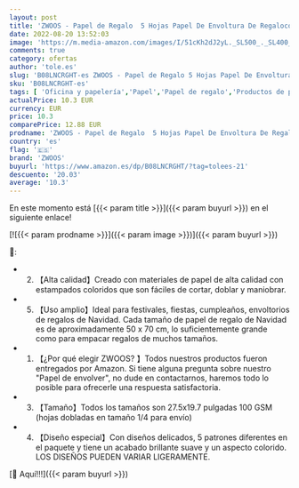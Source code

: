```yaml
---
layout: post
title: 'ZWOOS - Papel de Regalo  5 Hojas Papel De Envoltura De Regalocon + 2 Rollo de Cinta Juego de papel de regalo Despedidas de Soltera  Baby shower  Navidad y Más  5 Diseño 70 x 50cm   A '
date: 2022-08-20 13:52:03
image: 'https://m.media-amazon.com/images/I/51cKh2dJ2yL._SL500_._SL400_.jpg'
comments: true
category: ofertas
author: 'tole.es'
slug: 'B08LNCRGHT-es ZWOOS - Papel de Regalo 5 Hojas Papel De Envoltura De...'
sku: 'B08LNCRGHT-es'
tags: [ 'Oficina y papelería','Papel','Papel de regalo','Productos de papel para oficina','navidad','zwoos','🇪🇸', ]
actualPrice: 10.3 EUR
currency: EUR
price: 10.3
comparePrice: 12.88 EUR
prodname: 'ZWOOS - Papel de Regalo  5 Hojas Papel De Envoltura De Regalocon + 2 Rollo de Cinta Juego de papel de regalo Despedidas de Soltera  Baby shower  Navidad y Más  5 Diseño 70 x 50cm   A '
country: 'es'
flag: '🇪🇸'
brand: 'ZWOOS'
buyurl: 'https://www.amazon.es/dp/B08LNCRGHT/?tag=tolees-21'
descuento: '20.03'
average: '10.3'
---
```


En este momento está [{{< param title >}}]({{< param buyurl >}}) en el siguiente enlace!

[![{{< param prodname >}}]({{< param image >}})]({{< param buyurl >}})

🔎:

- 2. 【Alta calidad】Creado con materiales de papel de alta calidad con estampados coloridos que son fáciles de cortar, doblar y maniobrar.
- 5. 【Uso amplio】Ideal para festivales, fiestas, cumpleaños, envoltorios de regalos de Navidad. Cada tamaño de papel de regalo de Navidad es de aproximadamente 50 x 70 cm, lo suficientemente grande como para empacar regalos de muchos tamaños.
- 1. 【¿Por qué elegir ZWOOS? 】Todos nuestros productos fueron entregados por Amazon. Si tiene alguna pregunta sobre nuestro "Papel de envolver", no dude en contactarnos, haremos todo lo posible para ofrecerle una respuesta satisfactoria.
- 3. 【Tamaño】Todos los tamaños son 27.5x19.7 pulgadas 100 GSM (hojas dobladas en tamaño 1/4 para envío)
- 4. 【Diseño especial】Con diseños delicados, 5 patrones diferentes en el paquete y tiene un acabado brillante suave y un aspecto colorido. LOS DISEÑOS PUEDEN VARIAR LIGERAMENTE.

[🛒 Aquí!!!]({{< param buyurl >}})
